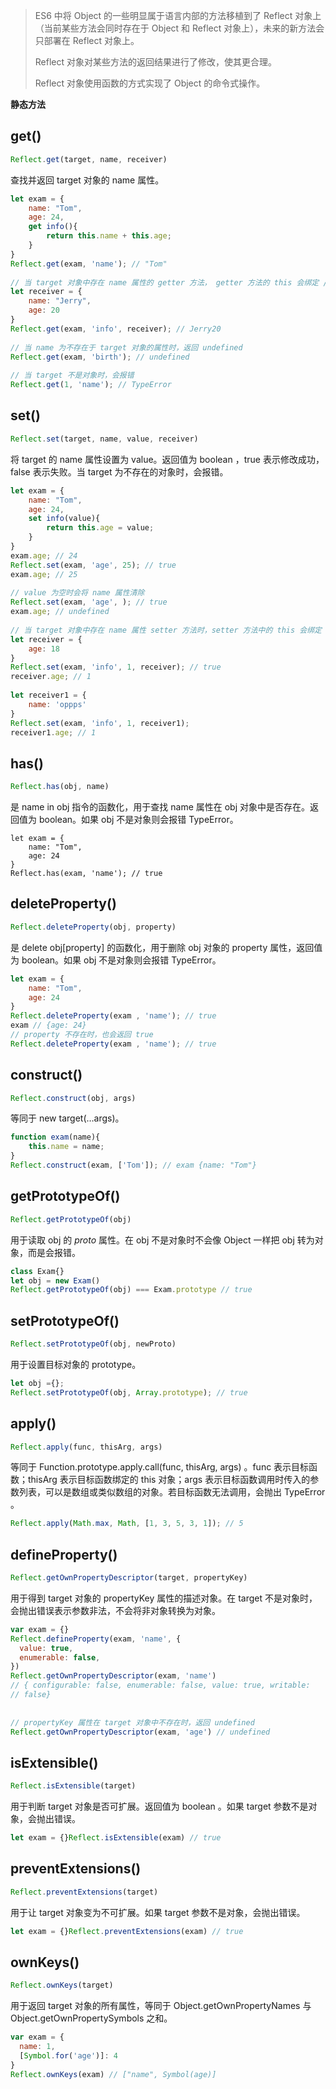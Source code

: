 > ES6 中将 Object 的一些明显属于语言内部的方法移植到了 Reflect 对象上（当前某些方法会同时存在于 Object 和 Reflect 对象上），未来的新方法会只部署在 Reflect 对象上。
>
> Reflect 对象对某些方法的返回结果进行了修改，使其更合理。
>
> Reflect 对象使用函数的方式实现了 Object 的命令式操作。

**静态方法**

## get()

```js
Reflect.get(target, name, receiver)
```

查找并返回 target 对象的 name 属性。

```js
let exam = {
    name: "Tom",
    age: 24,
    get info(){
        return this.name + this.age;
    }
}
Reflect.get(exam, 'name'); // "Tom"
 
// 当 target 对象中存在 name 属性的 getter 方法， getter 方法的 this 会绑定 // receiver
let receiver = {
    name: "Jerry",
    age: 20
}
Reflect.get(exam, 'info', receiver); // Jerry20
 
// 当 name 为不存在于 target 对象的属性时，返回 undefined
Reflect.get(exam, 'birth'); // undefined
 
// 当 target 不是对象时，会报错
Reflect.get(1, 'name'); // TypeError
```

## set()

```js
Reflect.set(target, name, value, receiver)
```

将 target 的 name 属性设置为 value。返回值为 boolean ，true 表示修改成功，false 表示失败。当 target 为不存在的对象时，会报错。

```js
let exam = {
    name: "Tom",
    age: 24,
    set info(value){
        return this.age = value;
    }
}
exam.age; // 24
Reflect.set(exam, 'age', 25); // true
exam.age; // 25
 
// value 为空时会将 name 属性清除
Reflect.set(exam, 'age', ); // true
exam.age; // undefined
 
// 当 target 对象中存在 name 属性 setter 方法时，setter 方法中的 this 会绑定 // receiver , 所以修改的实际上是 receiver 的属性,
let receiver = {
    age: 18
}
Reflect.set(exam, 'info', 1, receiver); // true
receiver.age; // 1
 
let receiver1 = {
    name: 'oppps'
}
Reflect.set(exam, 'info', 1, receiver1);
receiver1.age; // 1
```

## has()

```javascript
Reflect.has(obj, name)
```

是 name in obj 指令的函数化，用于查找 name 属性在 obj 对象中是否存在。返回值为 boolean。如果 obj 不是对象则会报错 TypeError。

```
let exam = {
    name: "Tom",
    age: 24
}
Reflect.has(exam, 'name'); // true
```

## deleteProperty()

```javascript
Reflect.deleteProperty(obj, property)
```

是 delete obj[property] 的函数化，用于删除 obj 对象的 property 属性，返回值为 boolean。如果 obj 不是对象则会报错 TypeError。

```javascript
let exam = {
    name: "Tom",
    age: 24
}
Reflect.deleteProperty(exam , 'name'); // true
exam // {age: 24} 
// property 不存在时，也会返回 true
Reflect.deleteProperty(exam , 'name'); // true
```

## construct()

```javascript
Reflect.construct(obj, args)
```

等同于 new target(…args)。

```javascript
function exam(name){
    this.name = name;
}
Reflect.construct(exam, ['Tom']); // exam {name: "Tom"}
```

## getPrototypeOf()

```js
Reflect.getPrototypeOf(obj)
```

用于读取 obj 的 _proto_ 属性。在 obj 不是对象时不会像 Object 一样把 obj 转为对象，而是会报错。

```javascript
class Exam{}
let obj = new Exam()
Reflect.getPrototypeOf(obj) === Exam.prototype // true
```

## setPrototypeOf()

```javascript
Reflect.setPrototypeOf(obj, newProto)
```

用于设置目标对象的 prototype。

```javascript
let obj ={};
Reflect.setPrototypeOf(obj, Array.prototype); // true
```

## apply()

```javascript
Reflect.apply(func, thisArg, args)
```

等同于 Function.prototype.apply.call(func, thisArg, args) 。func 表示目标函数；thisArg 表示目标函数绑定的 this 对象；args 表示目标函数调用时传入的参数列表，可以是数组或类似数组的对象。若目标函数无法调用，会抛出 TypeError 。

```javascript
Reflect.apply(Math.max, Math, [1, 3, 5, 3, 1]); // 5
```

## defineProperty()

```javascript
Reflect.getOwnPropertyDescriptor(target, propertyKey)
```

用于得到 target 对象的 propertyKey 属性的描述对象。在 target 不是对象时，会抛出错误表示参数非法，不会将非对象转换为对象。

```javascript
var exam = {}
Reflect.defineProperty(exam, 'name', {
  value: true,
  enumerable: false,
})
Reflect.getOwnPropertyDescriptor(exam, 'name')
// { configurable: false, enumerable: false, value: true, writable:
// false}
 
 
// propertyKey 属性在 target 对象中不存在时，返回 undefined
Reflect.getOwnPropertyDescriptor(exam, 'age') // undefined
```

## isExtensible()

```javascript
Reflect.isExtensible(target)
```

用于判断 target 对象是否可扩展。返回值为 boolean 。如果 target 参数不是对象，会抛出错误。

```javascript
let exam = {}Reflect.isExtensible(exam) // true
```

## preventExtensions()

```javascript
Reflect.preventExtensions(target)
```

用于让 target 对象变为不可扩展。如果 target 参数不是对象，会抛出错误。

```javascript
let exam = {}Reflect.preventExtensions(exam) // true
```

## ownKeys()

```javascript
Reflect.ownKeys(target)
```

用于返回 target 对象的所有属性，等同于 Object.getOwnPropertyNames 与Object.getOwnPropertySymbols 之和。

```javascript
var exam = {
  name: 1,
  [Symbol.for('age')]: 4
}
Reflect.ownKeys(exam) // ["name", Symbol(age)]
```

